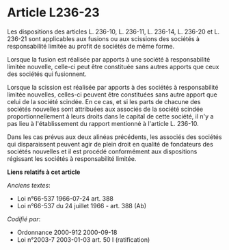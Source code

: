 # Article L236-23

Les dispositions des articles L. 236-10, L. 236-11, L. 236-14, L. 236-20 et L. 236-21 sont applicables aux fusions ou aux
scissions des sociétés à responsabilité limitée au profit de sociétés de même forme.

Lorsque la fusion est réalisée par apports à une société à responsabilité limitée nouvelle, celle-ci peut être constituée
sans autres apports que ceux des sociétés qui fusionnent.

Lorsque la scission est réalisée par apports à des sociétés à responsabilité limitée nouvelles, celles-ci peuvent être
constituées sans autre apport que celui de la société scindée. En ce cas, et si les parts de chacune des sociétés nouvelles
sont attribuées aux associés de la société scindée proportionnellement à leurs droits dans le capital de cette société, il
n'y a pas lieu à l'établissement du rapport mentionné à l'article L. 236-10.

Dans les cas prévus aux deux alinéas précédents, les associés des sociétés qui disparaissent peuvent agir de plein droit en
qualité de fondateurs des sociétés nouvelles et il est procédé conformément aux dispositions régissant les sociétés à
responsabilité limitée.

**Liens relatifs à cet article**

_Anciens textes_:

  - Loi n°66-537 1966-07-24 art. 388
  - Loi n°66-537 du 24 juillet 1966 - art. 388 (Ab)

_Codifié par_:

  - Ordonnance 2000-912 2000-09-18
  - Loi n°2003-7 2003-01-03 art. 50 I (ratification)

